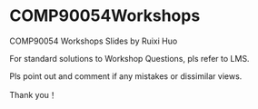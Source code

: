 # COMP90054Workshops
COMP90054 Workshops Slides by Ruixi Huo

For standard solutions to Workshop Questions, pls refer to LMS. 

Pls point out and comment if any mistakes or dissimilar views.

Thank you！

